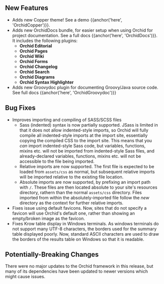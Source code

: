---
---

## New Features 

- Adds new Copper theme! See a demo {{anchor('here', 'OrchidCopper')}}.
- Adds new OrchidDocs bundle, for easier setup when using Orchid for project documentation. See a full docs 
    {{anchor('here', 'OrchidDocs')}}. It includes the following plugins:
    - **Orchid Editorial**
    - **Orchid Pages**
    - **Orchid Wiki**
    - **Orchid Forms**
    - **Orchid Changelog**
    - **Orchid Search**
    - **Orchid Diagrams**
    - **Orchid Syntax Highlighter**
- Adds new Groovydoc plugin for documenting Groovy/Java source code. See full docs {{anchor('here', 'OrchidGroovydoc')}}

## Bug Fixes

- Improves importing and compiling of SASS/SCSS files
    - Sass (indented) syntax is now partially supported. JSass is limited in that it does not allow indented-style 
        imports, so Orchid will fully compile all indented-style imports at the import site, essentially copying the 
        compiled CSS to the import site. This means that you _can_ import indented-style Sass code, but variables, 
        functions, mixins etc. will not be imported from indented-style Sass files, and already-declared variables, 
        functions, mixins etc. will not be accessible to the file being imported.
    - Relative imports are now supported. The first file is expected to be loaded from `assets/css` as normal, but 
        subsequent relative imports will be imported relative to the existing file location.
    - Absolute imports are now supported, by prefixing an import path with `/`. These files are then located absolute to 
        your site's resources directory, rathern than the normal `assets/css` directory. Files imported from within the
        absolutely-imported file follow the _new_ directory as the context for further relative imports. 
- Fixes issue using default favicons. Now, sites that do not specify a favicon will use Orchid's default one, rather 
    than showing an empty/broken image as the favicon.
- Fixes Krow table display in Windows terminals. As windows terminals do not support many UTF-8 characters, the borders
    used for the summary table displayed poorly. Now, standard ASCII characters are used to draw the borders of the 
    results table on Windows so that it is readable.
    
## Potentially-Breaking Changes

There were no major updates to the Orchid framework in this release, but many of its dependencies have been updated to 
newer versions which might cause issues. 
